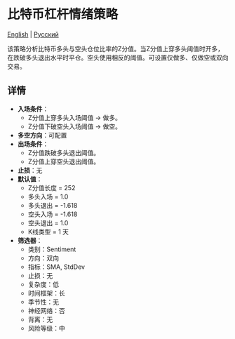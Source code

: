 # 比特币杠杆情绪策略
[English](README.md) | [Русский](README_ru.md)

该策略分析比特币多头与空头仓位比率的Z分值。当Z分值上穿多头阈值时开多，在跌破多头退出水平时平仓。空头使用相反的阈值。可设置仅做多、仅做空或双向交易。

## 详情

- **入场条件**：
  - Z分值上穿多头入场阈值 → 做多。
  - Z分值下破空头入场阈值 → 做空。
- **多空方向**：可配置
- **出场条件**：
  - Z分值跌破多头退出阈值。
  - Z分值上穿空头退出阈值。
- **止损**：无
- **默认值**：
  - Z分值长度 = 252
  - 多头入场 = 1.0
  - 多头退出 = -1.618
  - 空头入场 = -1.618
  - 空头退出 = 1.0
  - K线类型 = 1 天
- **筛选器**：
  - 类别：Sentiment
  - 方向：双向
  - 指标：SMA, StdDev
  - 止损：无
  - 复杂度：低
  - 时间框架：长
  - 季节性：无
  - 神经网络：否
  - 背离：无
  - 风险等级：中
